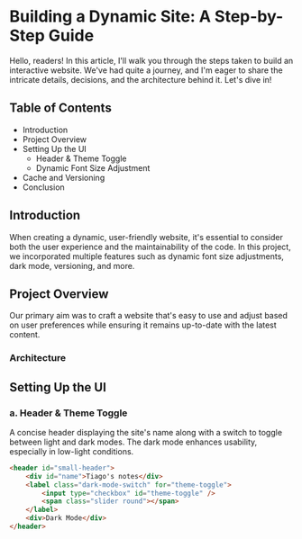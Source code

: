 # Building a Dynamic Site: A Step-by-Step Guide

Hello, readers! In this article, I'll walk you through the steps taken to build an interactive website. We've had quite a journey, and I'm eager to share the intricate details, decisions, and the architecture behind it. Let's dive in!

## Table of Contents

- Introduction
- Project Overview
- Setting Up the UI
  - Header & Theme Toggle
  - Dynamic Font Size Adjustment
- Cache and Versioning
- Conclusion

## Introduction

When creating a dynamic, user-friendly website, it's essential to consider both the user experience and the maintainability of the code. In this project, we incorporated multiple features such as dynamic font size adjustments, dark mode, versioning, and more.

## Project Overview

Our primary aim was to craft a website that's easy to use and adjust based on user preferences while ensuring it remains up-to-date with the latest content.

### Architecture


## Setting Up the UI

### a. Header & Theme Toggle

A concise header displaying the site's name along with a switch to toggle between light and dark modes. The dark mode enhances usability, especially in low-light conditions.

```markdown
<header id="small-header">
    <div id="name">Tiago's notes</div>
    <label class="dark-mode-switch" for="theme-toggle">
        <input type="checkbox" id="theme-toggle" />
        <span class="slider round"></span>
    </label>
    <div>Dark Mode</div>
</header>
